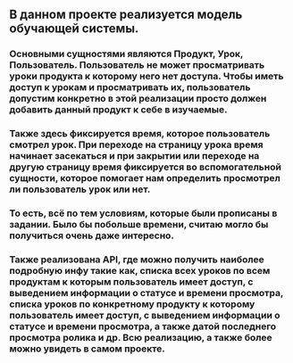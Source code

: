 ## В данном проекте реализуется модель обучающей системы. 

### Основными сущностями являются Продукт, Урок, Пользователь. Пользователь не может просматривать уроки продукта к которому него нет доступа. Чтобы иметь доступ к урокам и просматривать их, пользователь допустим конкретно в этой реализации просто должен добавить данный продукт к себе в изучаемые. 

### Также здесь фиксируется время, которое пользователь смотрел урок. При переходе на страницу урока время начинает засекаться и при закрытии или переходе на другую страницу время фиксируется во вспомогательной сущности, которое помогает нам определить просмотрел ли пользователь урок или нет. 

### То есть, всё по тем условиям, которые были прописаны в задании. Было бы побольше времени, считаю могло бы получиться очень даже интересно.

### Также реализована API, где можно получить наиболее подробную инфу такие как, списка всех уроков по всем продуктам к которым пользователь имеет доступ, с выведением информации о статусе и времени просмотра, списка уроков по конкретному продукту к которому пользователь имеет доступ, с выведением информации о статусе и времени просмотра, а также датой последнего просмотра ролика и др. Всю реализацию, а также более можно увидеть в самом проекте. 
